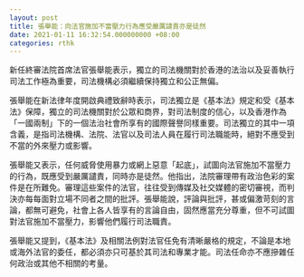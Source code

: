 ```yaml
---
layout: post
title: 張舉能：向法官施加不當壓力行為應受嚴厲譴責亦是徒然
date: 2021-01-11 16:32:54.000000000 +08:00
categories: rthk
---
```


新任終審法院首席法官張舉能表示，獨立的司法機關對於香港的法治以及妥善執行司法工作極為重要，司法機構必須繼續保持獨立和公正無偏。

張舉能在新法律年度開啟典禮致辭時表示，司法獨立是《基本法》規定和受《基本法》保障，獨立的司法機關對於公眾和商界，對司法制度的信心，以及香港作為「一國兩制」下的一個法治社會所享有的國際聲譽同樣重要。司法獨立的其中一項含義，是指司法機構、法院、法官以及司法人員在履行司法職能時，絕對不應受到不當的外來壓力或影響。

張舉能又表示，任何威脅使用暴力或網上惡意「起底」，試圖向法官施加不當壓力的行為，既應受到嚴厲譴責，同時亦是徒然。他指出，法院審理帶有政治色彩的案件是在所難免。審理這些案件的法官，往往受到傳媒及社交媒體的密切審視，而判決亦每每面對立場不同者之間的批評。張舉能說，評論與批評，甚或偏激苛刻的言論，都無可避免，社會上各人皆享有的言論自由，固然應當充分尊重，但不可試圖對法官施加不當壓力，影響他們履行司法職責。

張舉能又提到，《基本法》及相關法例對法官任免有清晰嚴格的規定，不論是本地或海外法官的委任，都必須亦只可基於其司法和專業才能。司法任命亦不應摻雜任何政治或其他不相關的考量。
